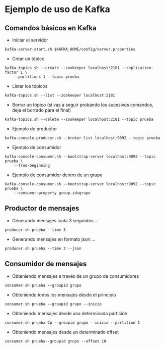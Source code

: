 # Ejemplo de uso de Kafka

## Comandos básicos en Kafka

- Iniciar el servidor

``` 
kafka-server-start.sh $KAFKA_HOME/config/server.properties
```

- Crear un tópico

```
kafka-topics.sh --create --zookeeper localhost:2181 --replication-factor 1 \
    --partitions 1 --topic prueba
```

- Listar los tópicos

```
kafka-topics.sh --list --zookeeper localhost:2181
```

- Borrar un tópico (si vas a seguir probando los sucesivos comandos, deja el borrado para el final)

```
kafka-topics.sh --delete --zookeeper localhost:2181 --topic prueba
```

- Ejemplo de productor

```
kafka-console-producer.sh --broker-list localhost:9092 --topic prueba
```

- Ejemplo de consumidor

```
kafka-console-consumer.sh --bootstrap-server localhost:9092 --topic prueba \
    --from-beginning
```


- Ejemplo de consumidor dentro de un grupo

```
kafka-console-consumer.sh --bootstrap-server localhost:9092 --topic prueba \
    --consumer-property group.id=grupo
```


## Productor de mensajes

- Generando mensajes cada 3 segundos ...

```
producer.sh prueba --time 3
```

- Generando mensajes en formato json ...

```
producer.sh prueba --time 3 --json
```

## Consumidor de mensajes

- Obteniendo mensajes a través de un grupo de consumidores

```
consumer.sh prueba --groupid grupo
```

- Obteniendo todos los mensajes desde el principio

```
consumer.sh prueba --groupid grupo --inicio
```

- Obteniendo mensajes desde una determinada partición

```
consumer.sh prueba-2p --groupid grupo --inicio --partition 1
```

- Obteniendo mensajes desde un determinado offset

```
consumer.sh prueba--groupid grupo --offset 10
```
